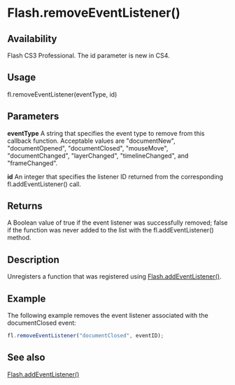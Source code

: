# Flash.removeEventListener()

## Availability

Flash CS3 Professional. The id parameter is new in CS4.

## Usage

fl.removeEventListener(eventType, id)

## Parameters

**eventType** A string that specifies the event type to remove from this callback function. Acceptable values are "documentNew", "documentOpened", "documentClosed", "mouseMove", "documentChanged", "layerChanged", "timelineChanged", and "frameChanged".

**id** An integer that specifies the listener ID returned from the corresponding fl.addEventListener() call.

## Returns

A Boolean value of true if the event listener was successfully removed; false if the function was never added to the list with the fl.addEventListener() method.

## Description

Unregisters a function that was registered using [Flash.addEventListener()](../Flash_object/Flash1.md).

## Example

The following example removes the event listener associated with the documentClosed event:

```javascript
fl.removeEventListener("documentClosed", eventID);
```

## See also

[Flash.addEventListener()](../Flash_object/Flash1.md)
